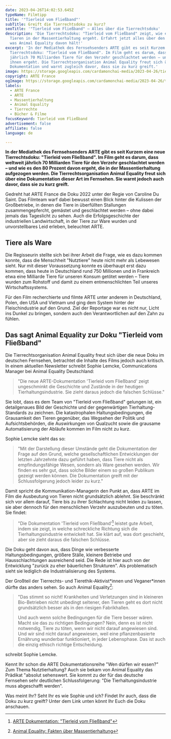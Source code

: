```yaml
---
date: 2023-04-26T14:02:53.645Z
typeName: Filmtipp
title: '"Tierleid vom Fließband"'
subTitle: Greift die Tierrechtsdoku zu kurz?
seoTitle: '"Tierleid vom Fließband" – Alles über die Tierrechtsdoku'
description: 'Die Tierrechtsdoku: "Tierleid vom Fließband" zeigt, wie es den
  Tieren in der Massentierhaltung ergeht. Erfahrt jetzt alles über den Film und
  was Animal Equality davon hält!'
excerpt: 'In der Mediathek des Fernsehsenders ARTE gibt es seit Kurzem die
  Tierrechtsdoku: "Tierleid vom Fließband". Im Film geht es darum, dass weltweit
  jährlich 70 Milliarden Tiere für den Verzehr geschlachtet werden – und wie es
  ihnen ergeht. Die Tierrechtsorganisation Animal Equality freut sich über die
  Dokumentation und warnt zugleich davor, dass sie zu kurz greift.'
image: https://storage.googleapis.com/cardamonchai-media/2023-04-26/tierleid-vom-fliessband-arte-jpg-imagine-888888_9a9390_1024_768/640.webp
copyright: ARTE France
ogImage: https://storage.googleapis.com/cardamonchai-media/2023-04-26/tierleid-vom-fliessband-arte-og-jpg-imagine-888888_938c8a_1200_628/640.webp
labels:
  - ARTE France
  - ARTE
  - Massentierhaltung
  - Animal Equality
  - Tierrechte
  - Bücher & Filme
focusKeyword: Tierleid vom Fließband
advertisement: false
affiliate: false
language: de

---
```


**In der Mediathek des Fernsehsenders ARTE gibt es seit Kurzem eine neue Tierrechtsdoku: "Tierleid vom Fließband". Im Film geht es darum, dass weltweit jährlich 70 Milliarden Tiere für den Verzehr geschlachtet werden – und wie es den 80 Prozent davon ergeht, die in der Massentierhaltung aufgezogen werden. Die Tierrechtsorganisation Animal Equality freut sich über eine Dokumentation dieser Art im Fernsehen. Sie warnt jedoch auch davor, dass sie zu kurz greift.**

Gedreht hat ARTE France die Doku 2022 unter der Regie von Caroline Du Saint. Das Filmteam warf dabei bewusst einen Blick hinter die Kulissen der Großbetriebe, in denen die Tiere in überfüllten Stallungen zusammengepfercht, gemästet und geschlachtet werden – ohne dabei jemals das Tageslicht zu sehen. Auch die Erfolgsgeschichte der industriellen Landwirtschaft, in der Tiere zur Ware wurden und unvorstellbares Leid erleben, beleuchtet ARTE.

## Tiere als Ware

Die Regisseurin stellte sich bei ihrer Arbeit die Frage, wie es dazu kommen konnte, dass die Menschheit "Nutztiere" heute nicht mehr als Lebewesen sieht. Nur mit dieser Voraussetzung konnte es überhaupt erst dazu kommen, dass heute in Deutschland rund 750 Millionen und in Frankreich etwa eine Milliarde Tiere für unseren Konsum getötet werden – Tiere wurden zum Rohstoff und damit zu einem entmenschlichten Teil unseres Wirtschaftssystems.

Für den Film recherchierte und filmte ARTE unter anderem in Deutschland, Polen, den USA und Vietnam und ging dem System hinter der Fleischindustrie auf den Grund. Ziel der Reportage war es nicht nur, Licht ins Dunkel zu bringen, sondern auch den Verantwortlichen auf den Zahn zu fühlen.

## Das sagt Animal Equality zur Doku "Tierleid vom Fließband"

Die Tierrechtsorganisation Animal Equality freut sich über die neue Doku im deutschen Fernsehen, betrachtet die Inhalte des Films jedoch auch kritisch. In einem aktuellen Newsletter schreibt Sophie Lemcke, Communications Manager bei Animal Equality Deutschland:

> "Die neue ARTE-Dokumentation 'Tierleid vom Fließband' zeigt ungeschminkt die Geschichte und Zustände in der heutigen Tierhaltungsindustrie. Sie zieht daraus jedoch die falschen Schlüsse."

Sie lobt, dass es dem Team von "Tierleid vom Fließband" gelungen ist, ein detailgenaues Bild der Geschichte und der gegenwärtigen Tierhaltung-Standards zu zeichnen. Die katastrophalen Haltungsbedingungen, die Grausamkeit den Tieren gegenüber, das Wegsehen der Politik und Aufsichtsbehörden, die Auswirkungen von Qualzucht sowie die grausame Automatisierung der Abläufe kommen im Film nicht zu kurz.

Sophie Lemcke sieht das so:

> "Mit der Darstellung dieser Umstände geht die Dokumentation der Frage auf den Grund, welche gesellschaftlichen Entwicklungen der letzten Jahrzehnte dazu geführt haben, dass Tiere nicht als empfindungsfähige Wesen, sondern als Ware gesehen werden. Wir finden es sehr gut, dass solche Bilder einem so großen Publikum gezeigt werden können. Die Dokumentation greift mit der Schlussfolgerung jedoch leider zu kurz."

Damit spricht die Kommunikation-Managerin den Punkt an, dass ARTE im Film die Ausbeutung von Tieren nicht grundsätzlich ablehnt. Sie beschränkt sich vor allem darauf, Tiere bis zu ihrer Schlachtung nicht leiden zu lassen, sie aber dennoch für den menschlichen Verzehr auszubeuten und zu töten. Sie findet:

> "Die Dokumentation 'Tierleid vom Fließband'[^1] leistet gute Arbeit, indem sie zeigt, in welche schreckliche Richtung sich die Tierhaltungsindustrie entwickelt hat. Sie klärt auf, was dort geschieht, aber sie zieht daraus die falschen Schlüsse.

Die Doku geht davon aus, dass Dinge wie verbesserte Haltungsbedingungen, größere Ställe, kleinere Betriebe und Hausschlachtungen ausreichend seid. Die Rede ist hier auch von der Entwicklung "zurück zu eher bäuerlichen Strukturen". Als problematisch sieht sie lediglich die Industrialisierung des Systems.

Der Großteil der Tierrechts- und Tierethik-Aktivist\*innen und Veganer\*innen dürfte das anders sehen. So auch Animal Equality[^2]:

> "Das stimmt so nicht! Krankheiten und Verletzungen sind in kleineren Bio-Betrieben nicht unbedingt seltener, den Tieren geht es dort nicht grundsätzlich besser als in den riesigen Fabrikhallen.
>
> Und auch wenn solche Bedingungen für die Tiere besser wären. Macht sie das zu richtigen Bedingungen? Nein, denn es ist nicht notwendig, Tiere zu töten, wenn wir nicht darauf angewiesen sind. Und wir sind nicht darauf angewiesen, weil eine pflanzenbasierte Ernährung wunderbar funktioniert, in jeder Lebensphase. Das ist auch die einzig ethisch richtige Entscheidung.

schreibt Sophie Lemcke.

Kennt Ihr schon die ARTE Dokumentationsreihe "Wen dürfen wir essen?" Zum Thema Nutztierhaltung? Auch sie bekam von Animal Equality das Prädikat "absolut sehenswert. Sie kommt zu der für das deutsche Fernsehen sehr deutlichen Schlussfolgerung: "Die Tierhaltungsindustrie muss abgeschafft werden".

Was meint Ihr? Seht Ihr es wie Sophie und ich? Findet Ihr auch, dass die Doku zu kurz greift? Unter dem Link unten könnt Ihr Euch die Doku anschauen.

[^1]: [ARTE Dokumentation: "Tierleid vom Fließband"](https://www.arte.tv/de/videos/103028-000-A/tierleid-vom-fliessband/)
[^2]: [Animal Equality: Fakten über Massentierhaltung](https://animalequality.de/blog/fakten-ueber-massentierhaltung-in-deutschland/)
